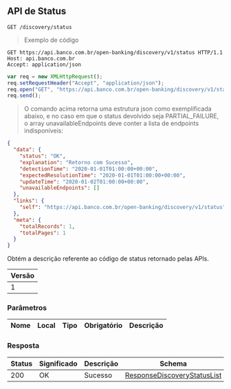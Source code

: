 
## API de Status 

<a id="apiStatus">`GET /discovery/status`</a>

> Exemplo de código

```http
GET https://api.banco.com.br/open-banking/discovery/v1/status HTTP/1.1
Host: api.banco.com.br
Accept: application/json

```

```javascript
var req = new XMLHttpRequest();
req.setRequestHeader("Accept", "application/json");
req.open("GET", "https://api.banco.com.br/open-banking/discovery/v1/status", true);
req.send();
```

> O comando acima retorna uma estrutura json como exemplificada abaixo, e no caso em que o status devolvido seja PARTIAL_FAILURE, o array unavailableEndpoints deve conter a lista de endpoints indisponíveis:

```json
{
  "data": {
    "status": "OK",
    "explanation": "Retorno com Sucesso",
    "detectionTime": "2020-01-01T01:00:00+00:00",
    "expectedResolutionTime": "2020-01-01T01:00:00+00:00",
    "updateTime": "2020-01-02T01:00:00+00:00",
    "unavailableEndpoints": []
  },
  "links": {
    "self": "https://api.banco.com.br/open-banking/discovery/v1/status"
  },
  "meta": {
    "totalRecords": 1,
    "totalPages": 1
  }
}
```

Obtém a descrição referente ao código de status retornado pelas APIs. 

Versão |
------ |
1 |

### Parâmetros

| Nome   | Local | Tipo  | Obrigatório | Descrição                               |
|--------|-------|-------|-------------|-----------------------------------------|

### Resposta

|Status |Significado|Descrição  |Schema                                                                 |
|-------|-----------|-----------|-----------------------------------------------------------------------|
|200    |OK         |Sucesso    |[ResponseDiscoveryStatusList](#schemaResponseDiscoveryStatusList)    |


